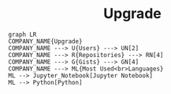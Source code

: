 <h1 align="center">Upgrade</h1>

```mermaid
graph LR
COMPANY_NAME{Upgrade}
COMPANY_NAME ---> U{Users} ---> UN[2]
COMPANY_NAME ---> R{Repositories} ---> RN[4]
COMPANY_NAME ---> G{Gists} ---> GN[4]
COMPANY_NAME ---> ML{Most Used<br>Languages}
ML --> Jupyter_Notebook[Jupyter Notebook]
ML --> Python[Python]
```
